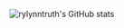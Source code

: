 ![rylynntruth's GitHub stats](https://github-readme-stats.vercel.app/api?username=rylynntruth&show_icons=true&theme=dark)

